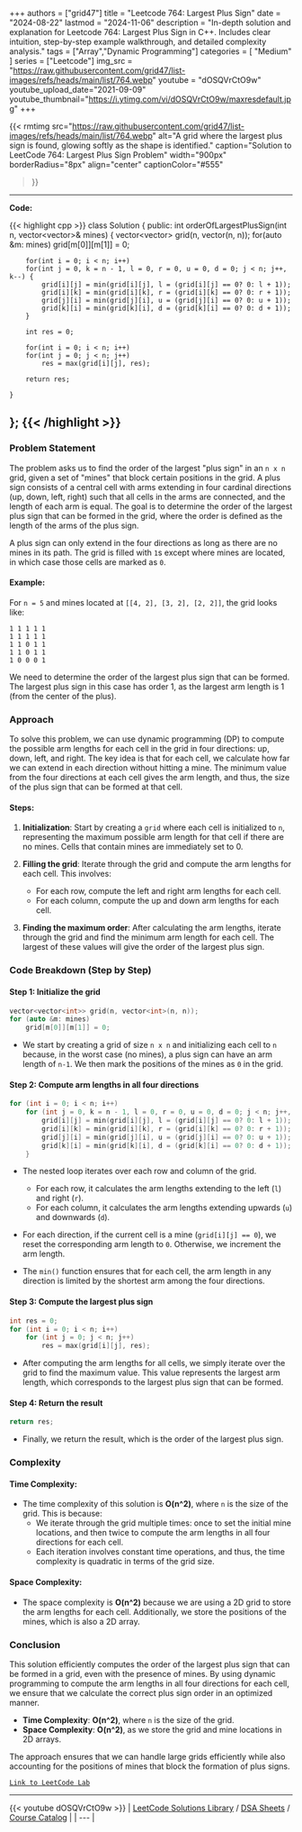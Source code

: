 
+++
authors = ["grid47"]
title = "Leetcode 764: Largest Plus Sign"
date = "2024-08-22"
lastmod = "2024-11-06"
description = "In-depth solution and explanation for Leetcode 764: Largest Plus Sign in C++. Includes clear intuition, step-by-step example walkthrough, and detailed complexity analysis."
tags = ["Array","Dynamic Programming"]
categories = [
    "Medium"
]
series = ["Leetcode"]
img_src = "https://raw.githubusercontent.com/grid47/list-images/refs/heads/main/list/764.webp"
youtube = "dOSQVrCtO9w"
youtube_upload_date="2021-09-09"
youtube_thumbnail="https://i.ytimg.com/vi/dOSQVrCtO9w/maxresdefault.jpg"
+++


{{< rmtimg 
    src="https://raw.githubusercontent.com/grid47/list-images/refs/heads/main/list/764.webp" 
    alt="A grid where the largest plus sign is found, glowing softly as the shape is identified."
    caption="Solution to LeetCode 764: Largest Plus Sign Problem"
    width="900px"
    borderRadius="8px"
    align="center" 
    captionColor="#555"
>}}
---
**Code:**

{{< highlight cpp >}}
class Solution {
public:
    int orderOfLargestPlusSign(int n, vector<vector<int>>& mines) {
        vector<vector<int>> grid(n, vector<int>(n, n));
        for(auto &m: mines)
        grid[m[0]][m[1]] = 0;

        for(int i = 0; i < n; i++)
        for(int j = 0, k = n - 1, l = 0, r = 0, u = 0, d = 0; j < n; j++, k--) {
            grid[i][j] = min(grid[i][j], l = (grid[i][j] == 0? 0: l + 1));
            grid[i][k] = min(grid[i][k], r = (grid[i][k] == 0? 0: r + 1));
            grid[j][i] = min(grid[j][i], u = (grid[j][i] == 0? 0: u + 1));
            grid[k][i] = min(grid[k][i], d = (grid[k][i] == 0? 0: d + 1));
        }

        int res = 0;

        for(int i = 0; i < n; i++)
        for(int j = 0; j < n; j++)
            res = max(grid[i][j], res);

        return res;

    }
};
{{< /highlight >}}
---

### Problem Statement

The problem asks us to find the order of the largest "plus sign" in an `n x n` grid, given a set of "mines" that block certain positions in the grid. A plus sign consists of a central cell with arms extending in four cardinal directions (up, down, left, right) such that all cells in the arms are connected, and the length of each arm is equal. The goal is to determine the order of the largest plus sign that can be formed in the grid, where the order is defined as the length of the arms of the plus sign.

A plus sign can only extend in the four directions as long as there are no mines in its path. The grid is filled with `1`s except where mines are located, in which case those cells are marked as `0`.

#### Example:

For `n = 5` and mines located at `[[4, 2], [3, 2], [2, 2]]`, the grid looks like:

```
1 1 1 1 1
1 1 1 1 1
1 1 0 1 1
1 1 0 1 1
1 0 0 0 1
```

We need to determine the order of the largest plus sign that can be formed. The largest plus sign in this case has order 1, as the largest arm length is 1 (from the center of the plus).

### Approach

To solve this problem, we can use dynamic programming (DP) to compute the possible arm lengths for each cell in the grid in four directions: up, down, left, and right. The key idea is that for each cell, we calculate how far we can extend in each direction without hitting a mine. The minimum value from the four directions at each cell gives the arm length, and thus, the size of the plus sign that can be formed at that cell.

#### Steps:

1. **Initialization**: Start by creating a `grid` where each cell is initialized to `n`, representing the maximum possible arm length for that cell if there are no mines. Cells that contain mines are immediately set to 0.

2. **Filling the grid**: Iterate through the grid and compute the arm lengths for each cell. This involves:
   - For each row, compute the left and right arm lengths for each cell.
   - For each column, compute the up and down arm lengths for each cell.

3. **Finding the maximum order**: After calculating the arm lengths, iterate through the grid and find the minimum arm length for each cell. The largest of these values will give the order of the largest plus sign.

### Code Breakdown (Step by Step)

#### Step 1: Initialize the grid

```cpp
vector<vector<int>> grid(n, vector<int>(n, n));
for (auto &m: mines)
    grid[m[0]][m[1]] = 0;
```

- We start by creating a grid of size `n x n` and initializing each cell to `n` because, in the worst case (no mines), a plus sign can have an arm length of `n-1`. We then mark the positions of the mines as `0` in the grid.

#### Step 2: Compute arm lengths in all four directions

```cpp
for (int i = 0; i < n; i++)
    for (int j = 0, k = n - 1, l = 0, r = 0, u = 0, d = 0; j < n; j++, k--) {
        grid[i][j] = min(grid[i][j], l = (grid[i][j] == 0? 0: l + 1));
        grid[i][k] = min(grid[i][k], r = (grid[i][k] == 0? 0: r + 1));
        grid[j][i] = min(grid[j][i], u = (grid[j][i] == 0? 0: u + 1));
        grid[k][i] = min(grid[k][i], d = (grid[k][i] == 0? 0: d + 1));
    }
```

- The nested loop iterates over each row and column of the grid.
  - For each row, it calculates the arm lengths extending to the left (`l`) and right (`r`).
  - For each column, it calculates the arm lengths extending upwards (`u`) and downwards (`d`).
  
- For each direction, if the current cell is a mine (`grid[i][j] == 0`), we reset the corresponding arm length to `0`. Otherwise, we increment the arm length.

- The `min()` function ensures that for each cell, the arm length in any direction is limited by the shortest arm among the four directions.

#### Step 3: Compute the largest plus sign

```cpp
int res = 0;
for (int i = 0; i < n; i++)
    for (int j = 0; j < n; j++)
        res = max(grid[i][j], res);
```

- After computing the arm lengths for all cells, we simply iterate over the grid to find the maximum value. This value represents the largest arm length, which corresponds to the largest plus sign that can be formed.

#### Step 4: Return the result

```cpp
return res;
```

- Finally, we return the result, which is the order of the largest plus sign.

### Complexity

#### Time Complexity:

- The time complexity of this solution is **O(n^2)**, where `n` is the size of the grid. This is because:
  - We iterate through the grid multiple times: once to set the initial mine locations, and then twice to compute the arm lengths in all four directions for each cell.
  - Each iteration involves constant time operations, and thus, the time complexity is quadratic in terms of the grid size.

#### Space Complexity:

- The space complexity is **O(n^2)** because we are using a 2D grid to store the arm lengths for each cell. Additionally, we store the positions of the mines, which is also a 2D array.

### Conclusion

This solution efficiently computes the order of the largest plus sign that can be formed in a grid, even with the presence of mines. By using dynamic programming to compute the arm lengths in all four directions for each cell, we ensure that we calculate the correct plus sign order in an optimized manner.

- **Time Complexity**: **O(n^2)**, where `n` is the size of the grid.
- **Space Complexity**: **O(n^2)**, as we store the grid and mine locations in 2D arrays.

The approach ensures that we can handle large grids efficiently while also accounting for the positions of mines that block the formation of plus signs.

[`Link to LeetCode Lab`](https://leetcode.com/problems/largest-plus-sign/description/)

---
{{< youtube dOSQVrCtO9w >}}
| [LeetCode Solutions Library](https://grid47.xyz/leetcode/) / [DSA Sheets](https://grid47.xyz/sheets/) / [Course Catalog](https://grid47.xyz/courses/) |
| --- |
